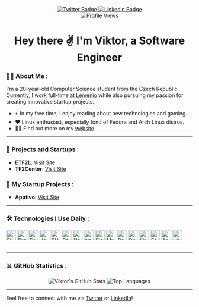 <div align="center">
  <div id="badges">
    <a href="https://twitter.com/vciernava">
      <img src="https://img.shields.io/badge/Twitter-blue?style=for-the-badge&logo=twitter&logoColor=white" alt="Twitter Badge"/>
    </a>
    <a href="https://www.linkedin.com/in/vciernava">
      <img src="https://img.shields.io/badge/LinkedIn-blue?style=for-the-badge&logo=linkedin&logoColor=white" alt="Linkedin Badge"/>
    </a>
  </div>
  <img src="https://komarev.com/ghpvc/?username=vciernava&style=flat-square&color=blue" alt="Profile Views"/>
  <h1>
    Hey there ✌️ I'm Viktor, a Software Engineer
  </h1>
</div>

### 👨‍💻 About Me :
I'm a 20-year-old Computer Science student from the Czech Republic. Currently, I work full-time at [Lemenio](https://lemenio.com) while also pursuing my passion for creating innovative startup projects.
- ⚡ In my free time, I enjoy reading about new technologies and gaming.
- ❤︎ Linux enthusiast, especially fond of Fedora and Arch Linux distros.
- 🧙‍♂️ Find out more on my [website](https://viktorciernava.eu).

---

### 🚀 Projects and Startups :
- **ETF2L**: [Visit Site](https://etf2l.org/)
- **TF2Center**: [Visit Site](https://tf2center.com/)

### 🧁 My Startup Projects :
- **Apptivo**: [Visit Site](https://apptivo.cz/)

---

### 🛠️ Technologies I Use Daily :
<div>
  <img src="https://cdn.jsdelivr.net/gh/devicons/devicon/icons/elixir/elixir-original.svg" alt="Elixir" width="26px">
  <img src="https://cdn.jsdelivr.net/gh/devicons/devicon/icons/python/python-plain.svg" alt="Python" width="26px">
  <img src="https://cdn.jsdelivr.net/gh/devicons/devicon/icons/typescript/typescript-original.svg" alt="TypeScript" width="26px">
  <img src="https://cdn.jsdelivr.net/gh/devicons/devicon/icons/java/java-plain.svg" alt="Java" width="26px">
  <img src="https://cdn.jsdelivr.net/gh/devicons/devicon/icons/php/php-original.svg" alt="PHP" width="26px">
  <img src="https://cdn.jsdelivr.net/gh/devicons/devicon/icons/react/react-original.svg" alt="React" width="26px">
  <img src="https://cdn.jsdelivr.net/gh/devicons/devicon/icons/nextjs/nextjs-original.svg" alt="Next.js" width="26px">
  <img src="https://cdn.jsdelivr.net/gh/devicons/devicon/icons/angular/angular-original.svg" alt="Angular" width="26px">
  <img src="https://cdn.jsdelivr.net/gh/devicons/devicon/icons/electron/electron-original.svg" alt="Electron" width="26px">
  <img src="https://cdn.jsdelivr.net/gh/devicons/devicon/icons/mysql/mysql-original.svg" alt="MySQL" width="26px">
  <img src="https://cdn.jsdelivr.net/gh/devicons/devicon/icons/postgresql/postgresql-original.svg" alt="PostgreSQL" width="26px">
  <img src="https://cdn.jsdelivr.net/gh/devicons/devicon/icons/docker/docker-original.svg" alt="Docker" width="26px">
  <img src="https://cdn.jsdelivr.net/gh/devicons/devicon/icons/kubernetes/kubernetes-original.svg" alt="Kubernetes" width="26px">
  <img src="https://cdn.jsdelivr.net/gh/devicons/devicon/icons/fedora/fedora-original.svg" alt="Fedora" width="26px">
  <img src="https://cdn.jsdelivr.net/gh/devicons/devicon/icons/archlinux/archlinux-original.svg" alt="Arch" width="26px">
  <img src="https://cdn.jsdelivr.net/gh/devicons/devicon/icons/ubuntu/ubuntu-original.svg" alt="Ubuntu" width="26px">
</div>
<br/>

---

### 📊 GitHub Statistics :
<div align="center">
  <img src="https://github-readme-stats.vercel.app/api?username=vciernava&show_icons=true&theme=radical" alt="Viktor's GitHub Stats"/>
  <img src="https://github-readme-stats.vercel.app/api/top-langs/?username=vciernava&layout=compact&theme=radical" alt="Top Languages"/>
</div>

---

Feel free to connect with me via [Twitter](https://twitter.com/vciernava) or [LinkedIn](https://www.linkedin.com/in/vciernava)!
